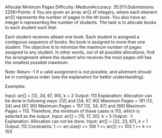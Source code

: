 Allocate Minimum Pages
Difficulty: MediumAccuracy: 35.51%Submissions: 225K+Points: 4
You are given an array arr[] of integers, where each element arr[i] represents the number of pages in the ith book. You also have an integer k representing the number of students. The task is to allocate books to each student such that:

Each student receives atleast one book.
Each student is assigned a contiguous sequence of books.
No book is assigned to more than one student.
The objective is to minimize the maximum number of pages assigned to any student. In other words, out of all possible allocations, find the arrangement where the student who receives the most pages still has the smallest possible maximum.

Note: Return -1 if a valid assignment is not possible, and allotment should be in contiguous order (see the explanation for better understanding).

Examples:

Input: arr[] = [12, 34, 67, 90], k = 2
Output: 113
Explanation: Allocation can be done in following ways:
[12] and [34, 67, 90] Maximum Pages = 191
[12, 34] and [67, 90] Maximum Pages = 157
[12, 34, 67] and [90] Maximum Pages = 113.
Therefore, the minimum of these cases is 113, which is selected as the output.
Input: arr[] = [15, 17, 20], k = 5
Output: -1
Explanation: Allocation can not be done.
Input: arr[] = [22, 23, 67], k = 1
Output: 112
Constraints:
1 <=  arr.size() <= 106
1 <= arr[i] <= 103
1 <= k <= 103 